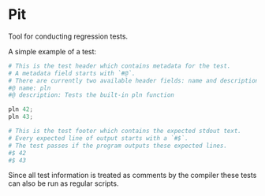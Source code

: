 # Pit
Tool for conducting regression tests.

A simple example of a test:
```python
# This is the test header which contains metadata for the test.
# A metadata field starts with `#@`.
# There are currently two available header fields: name and description.
#@ name: pln
#@ description: Tests the built-in pln function

pln 42;
pln 43;

# This is the test footer which contains the expected stdout text.
# Every expected line of output starts with a `#$`.
# The test passes if the program outputs these expected lines.
#$ 42
#$ 43
```

Since all test information is treated as comments by the compiler these tests can also be run as regular scripts.